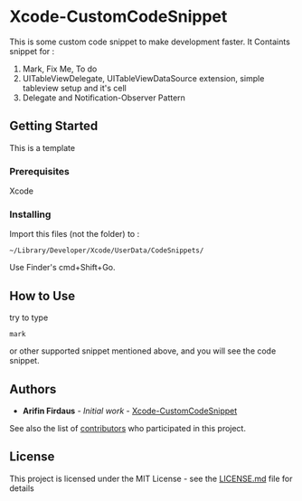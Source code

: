 # Xcode-CustomCodeSnippet

This is some custom code snippet to make development faster. It Containts snippet for : 
1. Mark, Fix Me, To do
2. UITableViewDelegate, UITableViewDataSource extension, simple tableview setup and it's cell
3. Delegate and Notification-Observer Pattern

## Getting Started

This is a template 

### Prerequisites

Xcode

### Installing

Import this files (not the folder) to :
```
~/Library/Developer/Xcode/UserData/CodeSnippets/
```
Use Finder's cmd+Shift+Go.

## How to Use

try to type 
```
mark
```
or other supported snippet mentioned above, and you will see the code snippet.

## Authors

* **Arifin Firdaus** - *Initial work* - [Xcode-CustomCodeSnippet](https://github.com/arifinfrds/Xcode-CustomCodeSnippet)

See also the list of [contributors](https://github.com/arifinfrds/Xcode-CustomCodeSnippet/contributors) who participated in this project.

## License

This project is licensed under the MIT License - see the [LICENSE.md](LICENSE.md) file for details
